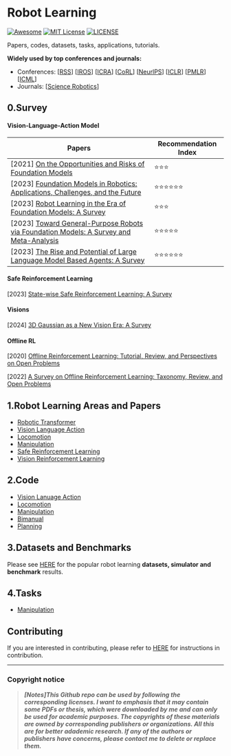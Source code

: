 # Robot Learning
[![Awesome](https://awesome.re/badge.svg)](https://awesome.re) [![MIT License](https://img.shields.io/badge/license-MIT-green.svg)](https://opensource.org/licenses/MIT) [![LICENSE](https://img.shields.io/badge/license-Anti%20996-blue.svg)](https://github.com/996icu/996.ICU/blob/master/LICENSE)

Papers, codes, datasets, tasks, applications, tutorials.

**Widely used by top conferences and journals:**

- Conferences: [[RSS](https://roboticsconference.org/)] [[IROS](https://ieee-iros.org/)] [[ICRA](https://www.ieee-ras.org/conferences-workshops/fully-sponsored/icra)] [[CoRL](https://www.corl.org/)] [[NeurlPS](https://nips.cc/)] [[ICLR](https://iclr.cc/)] [[PMLR](https://proceedings.mlr.press/)] [[ICML](https://icml.cc/)]
- Journals: [[Science Robotics](https://www.science.org/journal/scirobotics)]



## 0.Survey

#### Vision-Language-Action Model

| Papers                                                       | Recommendation Index                 |
| ------------------------------------------------------------ | ------------------------------------ |
| [2021] [On the Opportunities and Risks of Foundation Models](https://arxiv.org/abs/2108.07258) | :star::star::star:                   |
| [2023] [Foundation Models in Robotics: Applications, Challenges, and the Future](https://arxiv.org/abs/2312.07843) | :star::star::star::star::star::star: |
| [2023] [Robot Learning in the Era of Foundation Models: A Survey](https://arxiv.org/abs/2311.14379) | :star::star::star:                   |
| [2023] [Toward General-Purpose Robots via Foundation Models: A Survey and Meta-Analysis](https://arxiv.org/abs/2312.08782) | :star::star::star::star::star:       |
| [2023] [The Rise and Potential of Large Language Model Based Agents: A Survey](https://arxiv.org/abs/2309.07864) | :star::star::star::star::star::star: |

#### Safe Reinforcement Learning

[2023] [State-wise Safe Reinforcement Learning: A Survey](https://arxiv.org/abs/2302.03122)

#### Visions

[2024] [3D Gaussian as a New Vision Era: A Survey](https://arxiv.org/abs/2402.07181)

#### Offline RL

[2020] [Offline Reinforcement Learning: Tutorial, Review, and Perspectives on Open Problems](https://arxiv.org/abs/2005.01643)

[2022] [A Survey on Offline Reinforcement Learning: Taxonomy, Review, and Open Problems](https://arxiv.org/abs/2203.01387)



## 1.Robot Learning Areas and Papers

- [Robotic Transformer](https://github.com/Evan-wyl/Robot-Learning/blob/master/papers/RT.md)
- [Vision Language Action](https://github.com/Evan-wyl/Robot-Learning/blob/master/papers/VLA.md)
- [Locomotion](https://github.com/Evan-wyl/Robot-Learning/blob/master/papers/locomotion.md)
- [Manipulation](https://github.com/Evan-wyl/Robot-Learning/tree/master/papers/manipulation)
- [Safe Reinforcement Learning](https://github.com/Evan-wyl/Robot-Learning/blob/master/papers/Safe-RL.md)
- [Vision Reinforcement Learning](https://github.com/Evan-wyl/Robot-Learning/blob/master/papers/Vision-RL.md)



## 2.Code

- [Vision Lanuage Action](https://github.com/Evan-wyl/Robot-Learning/tree/master/codes/VLA)
- [Locomotion](https://github.com/Evan-wyl/Robot-Learning/tree/master/codes/locomotion)
- [Manipulation](https://github.com/Evan-wyl/Robot-Learning/tree/master/codes/manipulation)
- [Bimanual](https://github.com/Evan-wyl/Robot-Learning/blob/master/codes/bimanual.md)
- [Planning](https://github.com/Evan-wyl/Robot-Learning/blob/master/codes/planning.md)

## 3.Datasets and Benchmarks

Please see [HERE](https://github.com/Evan-wyl/Robot-Learning/tree/master/data) for the popular robot learning **datasets, simulator and benchmark** results.



## 4.Tasks

- [Manipulation](https://github.com/Evan-wyl/Robot-Learning/tree/master/tasks/manipulation)



## Contributing

If you are interested in contributing, please refer to [HERE](https://github.com/Evan-wyl/Robot-Learning/blob/master/CONTRIBUTING.md) for instructions in contribution.

------

### Copyright notice

> ***[Notes]This Github repo can be used by following the corresponding licenses. I want to emphasis that it may contain some PDFs or thesis, which were downloaded by me and can only be used for academic purposes. The copyrights of these materials are owned by corresponding publishers or organizations. All this are for better adademic research. If any of the authors or publishers have concerns, please contact me to delete or replace them.***

